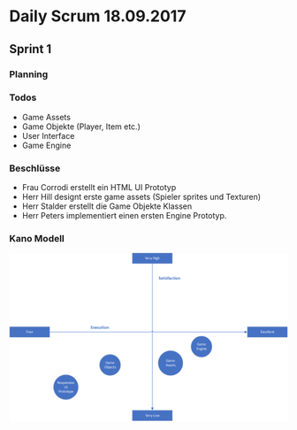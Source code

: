 # Daily Scrum 18.09.2017
## Sprint 1
### Planning
### Todos
- Game Assets
- Game Objekte (Player, Item etc.)
- User Interface
- Game Engine
### Beschlüsse
- Frau Corrodi erstellt ein HTML UI Prototyp
- Herr Hill designt erste game assets (Spieler sprites und Texturen)
- Herr Stalder erstellt die Game Objekte Klassen
- Herr Peters implementiert einen ersten Engine Prototyp.
### Kano Modell
![Kano Sprint 1](kano-sprint1.png)